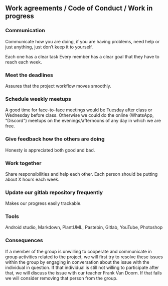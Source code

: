 ## Work agreements / Code of Conduct / Work in progress


### Communication
Communicate how you are doing, if you are having problems, need help or just anything, just don’t keep it to yourself.

Each one has a clear task
Every member has a clear goal that they have to reach each week.

### Meet the deadlines
Assures that the project workflow moves smoothly.

### Schedule weekly meetups
A good time for face-to-face meetings would be Tuesday after class or Wednesday before class.
Otherwise we could do the online (WhatsApp, "Discord") meetups on the evenings/afternoons of any day in which we are free.

### Give feedback how the others are doing
Honesty is appreciated both good and bad.

### Work together
Share responsibilities and help each other. Each person should be putting about X hours each week.

### Update our gitlab repository frequently
Makes our progress easily trackable.

### Tools 
Android studio, Markdown, PlantUML, Pastebin, Gitlab, YouTube, Photoshop

### Consequences
If a member of the group is unwilling to cooperate and communicate in group activities related to the project,
we will first try to resolve these issues within the group by engaging in conversation about the issue
with the individual in question. If that individual is still not willing to participate after that, 
we will discuss the issue with our teacher Frank Van Doorn. If that fails we will consider removing that person from the group.



